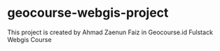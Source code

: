 # geocourse-webgis-project
 
This project is created by Ahmad Zaenun Faiz in Geocourse.id Fulstack Webgis Course